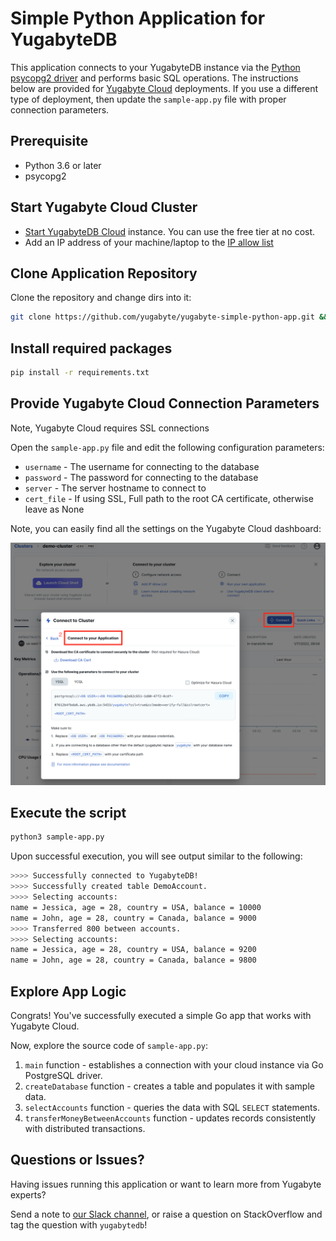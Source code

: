# Simple Python Application for YugabyteDB

This application connects to your YugabyteDB instance via the 
[Python psycopg2 driver](https://docs.yugabyte.com/latest/reference/drivers/ysql-client-drivers/#psycopg2) and performs basic SQL 
operations. The instructions below are provided for [Yugabyte Cloud](https://cloud.yugabyte.com/) deployments. 
If you use a different type of deployment, then update the `sample-app.py` file with proper connection parameters.

## Prerequisite
* Python 3.6 or later
* psycopg2

## Start Yugabyte Cloud Cluster

* [Start YugabyteDB Cloud](https://docs.yugabyte.com/latest/yugabyte-cloud/cloud-quickstart/qs-add/) instance. You can use
the free tier at no cost.
* Add an IP address of your machine/laptop to the [IP allow list](https://docs.yugabyte.com/latest/yugabyte-cloud/cloud-secure-clusters/add-connections/#manage-ip-allow-lists)

## Clone Application Repository

Clone the repository and change dirs into it:

```bash
git clone https://github.com/yugabyte/yugabyte-simple-python-app.git && cd yugabyte-simple-python-app
```

## Install required packages

```bash
pip install -r requirements.txt
```

## Provide Yugabyte Cloud Connection Parameters

Note, Yugabyte Cloud requires SSL connections

Open the `sample-app.py` file and edit the following configuration parameters:
* `username` - The username for connecting to the database
* `password` - The password for connecting to the database
* `server` - The server hostname to connect to
* `cert_file` - If using SSL, Full path to the root CA certificate, otherwise leave as None

Note, you can easily find all the settings on the Yugabyte Cloud dashboard:

![image](resources/cloud-app-settings.png)

## Execute the script 

```bash
python3 sample-app.py
```

Upon successful execution, you will see output similar to the following:

```bash
>>>> Successfully connected to YugabyteDB!
>>>> Successfully created table DemoAccount.
>>>> Selecting accounts:
name = Jessica, age = 28, country = USA, balance = 10000
name = John, age = 28, country = Canada, balance = 9000
>>>> Transferred 800 between accounts.
>>>> Selecting accounts:
name = Jessica, age = 28, country = USA, balance = 9200
name = John, age = 28, country = Canada, balance = 9800
```

## Explore App Logic

Congrats! You've successfully executed a simple Go app that works with Yugabyte Cloud.

Now, explore the source code of `sample-app.py`:
1. `main` function - establishes a connection with your cloud instance via Go PostgreSQL driver.
3. `createDatabase` function - creates a table and populates it with sample data.
4. `selectAccounts` function - queries the data with SQL `SELECT` statements.
5. `transferMoneyBetweenAccounts` function - updates records consistently with distributed transactions.

## Questions or Issues?

Having issues running this application or want to learn more from Yugabyte experts?

Send a note to [our Slack channel](https://join.slack.com/t/yugabyte-db/shared_invite/zt-xbd652e9-3tN0N7UG0eLpsace4t1d2A),
or raise a question on StackOverflow and tag the question with `yugabytedb`!
